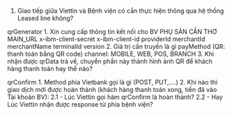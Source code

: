 1. Giao tiếp giữa Viettin và Bệnh viện có cần thực hiện thông qua hệ thống Leased line không?

qrGenerator
	1. Xin cung cấp thông tin kết nối cho BV PHỤ SẢN CẦN THƠ 
		MAIN_URL
		x-ibm-client-secret
		x-ibm-client-id
		providerId
		merchantId
		merchantName
		terminalId
		version
	2. Giá trị cần truyền là gì
		payMethod (QR: thanh toán bằng QR code)
		channel: MOBILE, WEB, POS, BRANCH
	3. Khi nhận được qrData trả về, chuyển phần này thành hình ảnh QR để khách hàng thanh toán hay thế nào?
		
qrConfirm
	1. Method  phía Vietbank gọi là gì (POST, PUT,....)
	2. Khi nào thì giao dịch mới được hoàn thành (khách hàng thanh toán xong, tiền đã vào Tài khoản BV): 
		2.1 - Lúc Viettin gọi hàm qrConfirm là hoàn thành? 
		2.2 - Hay Lúc Viettin nhận được response từ phía bệnh viện?